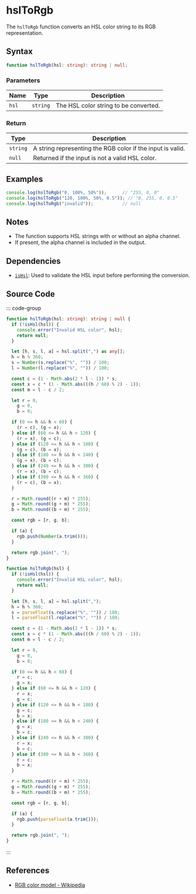 # hslToRgb

The `hslToRgb` function converts an HSL color string to its RGB representation.

## Syntax

```typescript
function hslToRgb(hsl: string): string | null;
```

### Parameters

| Name  | Type    | Description                                |
|-------|---------|--------------------------------------------|
| `hsl` | `string`| The HSL color string to be converted.      |

### Return

| Type    | Description                                              |
|---------|----------------------------------------------------------|
| `string`| A string representing the RGB color if the input is valid. |
| `null`  | Returned if the input is not a valid HSL color.           |

## Examples

```typescript
console.log(hslToRgb("0, 100%, 50%"));      // "255, 0, 0"
console.log(hslToRgb("120, 100%, 50%, 0.5")); // "0, 255, 0, 0.5"
console.log(hslToRgb("invalid"));           // null
```

## Notes

- The function supports HSL strings with or without an alpha channel.
- If present, the alpha channel is included in the output.

## Dependencies

- [`isHsl`](./isHsl.md): Used to validate the HSL input before performing the conversion.

## Source Code

::: code-group
```typescript
function hslToRgb(hsl: string): string | null {
  if (!isHsl(hsl)) {
    console.error("Invalid HSL color", hsl);
    return null;
  }

  let [h, s, l, a] = hsl.split(",") as any[];
  h = h % 360;
  s = Number(s.replace("%", "")) / 100;
  l = Number(l.replace("%", "")) / 100;

  const c = (1 - Math.abs(2 * l - 1)) * s;
  const x = c * (1 - Math.abs(((h / 60) % 2) - 1));
  const m = l - c / 2;

  let r = 0,
    g = 0,
    b = 0;

  if (0 <= h && h < 60) {
    (r = c), (g = x);
  } else if (60 <= h && h < 120) {
    (r = x), (g = c);
  } else if (120 <= h && h < 180) {
    (g = c), (b = x);
  } else if (180 <= h && h < 240) {
    (g = x), (b = c);
  } else if (240 <= h && h < 300) {
    (r = x), (b = c);
  } else if (300 <= h && h < 360) {
    (r = c), (b = x);
  }

  r = Math.round((r + m) * 255);
  g = Math.round((g + m) * 255);
  b = Math.round((b + m) * 255);

  const rgb = [r, g, b];

  if (a) {
    rgb.push(Number(a.trim()));
  }

  return rgb.join(", ");
}
```

```javascript
function hslToRgb(hsl) {
  if (!isHsl(hsl)) {
    console.error("Invalid HSL color", hsl);
    return null;
  }

  let [h, s, l, a] = hsl.split(",");
  h = h % 360;
  s = parseFloat(s.replace("%", "")) / 100;
  l = parseFloat(l.replace("%", "")) / 100;

  const c = (1 - Math.abs(2 * l - 1)) * s;
  const x = c * (1 - Math.abs(((h / 60) % 2) - 1));
  const m = l - c / 2;

  let r = 0,
    g = 0,
    b = 0;

  if (0 <= h && h < 60) {
    r = c;
    g = x;
  } else if (60 <= h && h < 120) {
    r = x;
    g = c;
  } else if (120 <= h && h < 180) {
    g = c;
    b = x;
  } else if (180 <= h && h < 240) {
    g = x;
    b = c;
  } else if (240 <= h && h < 300) {
    r = x;
    b = c;
  } else if (300 <= h && h < 360) {
    r = c;
    b = x;
  }

  r = Math.round((r + m) * 255);
  g = Math.round((g + m) * 255);
  b = Math.round((b + m) * 255);

  const rgb = [r, g, b];

  if (a) {
    rgb.push(parseFloat(a.trim()));
  }

  return rgb.join(", ");
}
```
:::

## References

- [RGB color model - Wikipedia](https://en.wikipedia.org/wiki/RGB_color_model)
